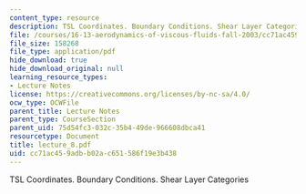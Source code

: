 ```yaml
---
content_type: resource
description: TSL Coordinates. Boundary Conditions. Shear Layer Categories
file: /courses/16-13-aerodynamics-of-viscous-fluids-fall-2003/cc71ac459adbb02ac651586f19e3b438_lecture_8.pdf
file_size: 158268
file_type: application/pdf
hide_download: true
hide_download_original: null
learning_resource_types:
- Lecture Notes
license: https://creativecommons.org/licenses/by-nc-sa/4.0/
ocw_type: OCWFile
parent_title: Lecture Notes
parent_type: CourseSection
parent_uid: 75d54fc3-032c-35b4-49de-966608dbca41
resourcetype: Document
title: lecture_8.pdf
uid: cc71ac45-9adb-b02a-c651-586f19e3b438
---
```

TSL Coordinates. Boundary Conditions. Shear Layer Categories